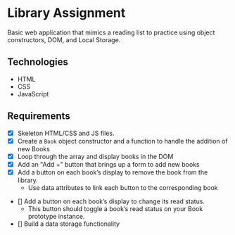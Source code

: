 # Library Assignment

Basic web application that mimics a reading list to practice using object constructors, DOM, and Local Storage.

## Technologies

* HTML
* CSS
* JavaScript

## Requirements

* [x] Skeleton HTML/CSS and JS files.
* [x] Create a `Book` object constructor and a function to handle the addition of new Books
* [x] Loop through the array and display books in the DOM
* [x] Add an "Add +" button that brings up a form to add new books
* [x] Add a button on each book’s display to remove the book from the library.
    * Use data attributes to link each button to the corresponding book
* [] Add a button on each book’s display to change its read status.
    * This button should toggle a book’s read status on your Book prototype instance.
* [] Build a data storage functionality

